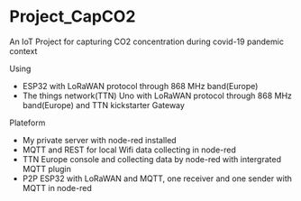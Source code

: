 ﻿# Project_CapCO2
An IoT Project for capturing CO2 concentration during covid-19 pandemic context

Using
- ESP32 with LoRaWAN protocol through 868 MHz band(Europe)
- The things network(TTN) Uno with LoRaWAN protocol through 868 MHz band(Europe) and TTN kickstarter Gateway

Plateform
- My private server with node-red installed
- MQTT and REST for local Wifi data collecting in node-red
- TTN Europe console and collecting data by node-red with intergrated MQTT plugin
- P2P ESP32 with LoRaWAN and MQTT, one receiver and one sender with MQTT in node-red
